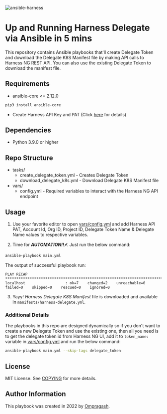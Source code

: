 ![ansible-harness](https://user-images.githubusercontent.com/21008429/196006970-aa007493-cb3c-449d-a9e0-e908fd7e0936.svg)
# Up and Running Harness Delegate via Ansible in 5 mins
This repository contains Ansible playbooks that'll create Delegate Token and download the Delegate K8S Manifest file by making API calls to Harness NG REST API. You can also use the existing Delegate Token to download the manifest file.

## Requirements 
- ansible-core <= 2.12.0
```bash
pip3 install ansible-core
```

- Create Harness API Key and PAT (Click [here](https://docs.harness.io/article/f0aqiv3td7-api-quickstart#step_1_create_a_harness_api_key_and_pat) for details)

## Dependencies 
- Python 3.9.0 or higher

## Repo Structure
- tasks/
    - create_delegate_token.yml - Creates Delegate Token
    - download_delegate_k8s.yml - Download Delegate K8S Manifest file
- vars/
    - config.yml - Required variables to interact with the Harness NG API endpoint

## Usage
1. Use your favorite editor to open [vars/config.yml](vars/config.yml) and add Harness API PAT, Account Id, Org ID, Project ID, Delegate Token Name & Delegate Name values to respective variables.

2. Time for ***AUTOMATION!!⚡️***. Just run the below command:
```bash
ansible-playbook main.yml
```

The output of successful playbook run:
```
PLAY RECAP **************************************************************************
localhost                  : ok=7    changed=2    unreachable=0    failed=0    skipped=0    rescued=0    ignored=0
```

3. Yayy! _Harness Delegate K8S Manifest_ file is downloaded and available in `manifests/harness-delegate.yml`.

### Additional Details
The playbooks in this repo are designed dynamically so if you don't want to create a new Delegate Token and use the existing one, then all you need is to get the delegate token id from Harness NG UI, add it to `token_name:` variable in [vars/config.yml](vars/config.yml) and run the below command:
```bash
ansible-playbook main.yml --skip-tags delegate_token
```

## License

MIT License. See [COPYING](LICENSE) for more details.

## Author Information
This playbook was created in 2022 by [Ompragash](https://www.linkedin.com/in/ompragash/).
